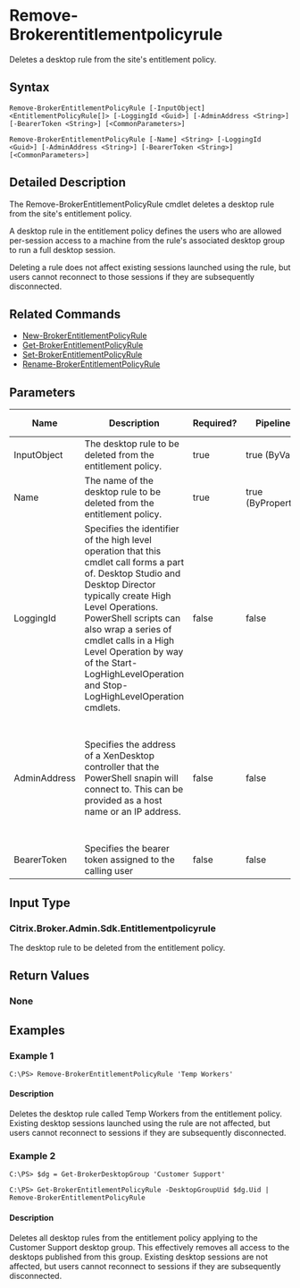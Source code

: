 ﻿
# Remove-Brokerentitlementpolicyrule
Deletes a desktop rule from the site's entitlement policy.
## Syntax
```
Remove-BrokerEntitlementPolicyRule [-InputObject] <EntitlementPolicyRule[]> [-LoggingId <Guid>] [-AdminAddress <String>] [-BearerToken <String>] [<CommonParameters>]

Remove-BrokerEntitlementPolicyRule [-Name] <String> [-LoggingId <Guid>] [-AdminAddress <String>] [-BearerToken <String>] [<CommonParameters>]
```
## Detailed Description
The Remove-BrokerEntitlementPolicyRule cmdlet deletes a desktop rule from the site's entitlement policy.

A desktop rule in the entitlement policy defines the users who are allowed per-session access to a machine from the rule's associated desktop group to run a full desktop session.

Deleting a rule does not affect existing sessions launched using the rule, but users cannot reconnect to those sessions if they are subsequently disconnected.


## Related Commands

* [New-BrokerEntitlementPolicyRule](../New-BrokerEntitlementPolicyRule/)
* [Get-BrokerEntitlementPolicyRule](../Get-BrokerEntitlementPolicyRule/)
* [Set-BrokerEntitlementPolicyRule](../Set-BrokerEntitlementPolicyRule/)
* [Rename-BrokerEntitlementPolicyRule](../Rename-BrokerEntitlementPolicyRule/)
## Parameters
| Name   | Description | Required? | Pipeline Input | Default Value |
| --- | --- | --- | --- | --- |
| InputObject | The desktop rule to be deleted from the entitlement policy. | true | true (ByValue) |  |
| Name | The name of the desktop rule to be deleted from the entitlement policy. | true | true (ByPropertyName) |  |
| LoggingId | Specifies the identifier of the high level operation that this cmdlet call forms a part of. Desktop Studio and Desktop Director typically create High Level Operations. PowerShell scripts can also wrap a series of cmdlet calls in a High Level Operation by way of the Start-LogHighLevelOperation and Stop-LogHighLevelOperation cmdlets. | false | false |  |
| AdminAddress | Specifies the address of a XenDesktop controller that the PowerShell snapin will connect to. This can be provided as a host name or an IP address. | false | false | Localhost. Once a value is provided by any cmdlet, this value will become the default. |
| BearerToken | Specifies the bearer token assigned to the calling user | false | false |  |

## Input Type

### Citrix.Broker.Admin.Sdk.Entitlementpolicyrule
The desktop rule to be deleted from the entitlement policy.
## Return Values

### None

## Examples

### Example 1
```
C:\PS> Remove-BrokerEntitlementPolicyRule 'Temp Workers'
```
#### Description
Deletes the desktop rule called Temp Workers from the entitlement policy. Existing desktop sessions launched using the rule are not affected, but users cannot reconnect to sessions if they are subsequently disconnected.
### Example 2
```
C:\PS> $dg = Get-BrokerDesktopGroup 'Customer Support'

C:\PS> Get-BrokerEntitlementPolicyRule -DesktopGroupUid $dg.Uid | Remove-BrokerEntitlementPolicyRule
```
#### Description
Deletes all desktop rules from the entitlement policy applying to the Customer Support desktop group. This effectively removes all access to the desktops published from this group. Existing desktop sessions are not affected, but users cannot reconnect to sessions if they are subsequently disconnected.
